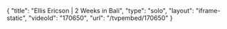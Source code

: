 {
    "title": "Ellis Ericson  | 2 Weeks in Bali",
    "type": "solo",
    "layout": "iframe-static",
    "videoId": "170650",
    "url": "\/tvpembed\/170650"
}